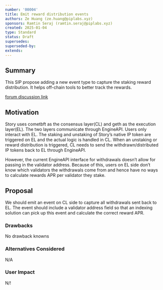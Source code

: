 ```yaml
---
number: '00004'
title: Emit reward distribution events
authors: Ze Huang (ze.huang@piplabs.xyz)
sponsors: Ramtin Seraj (ramtin.seraj@piplabs.xyz)
created: 2025-01-04
type: Standard
status: Draft
supersedes: 
superseded-by: 
extends: 
---
```


## Summary

This SIP propose adding a new event type to capture the staking reward 
distribution. It helps off-chain tools to better track the rewards. 

[forum discussion link](https://forum.story.foundation/t/emit-reward-distribution-events-with-validator-address/46)

## Motivation

Story uses cometbft as the consensus layer(CL) and geth as the execution 
layer(EL). The two layers communicate through EngineAPI. Users only interact 
with EL. The staking and unstaking of Story’s native IP token are triggered 
on EL and the actual logic is handled in CL.
When an unstaking or reward distribution is triggered, CL needs to send the 
withdrawn/distributed IP tokens back to EL through EngineAPI.

However, the current EngineAPI interface for withdrawals doesn’t allow for 
passing in the validator address. Because of this, users on EL side don’t know 
which validators the withdrawals come from and hence have no ways to calculate 
rewards APR per validator they stake.

## Proposal

We should emit an event on CL side to capture all withdrawals sent back to EL. 
The event should include a validator address field so that an indexing solution 
can pick up this event and calculate the correct reward APR.

### Drawbacks

No drawback knowns

### Alternatives Considered

N/A

### User Impact

N/!
